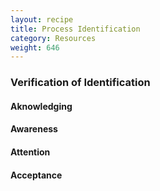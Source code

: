 ```yaml
---
layout: recipe
title: Process Identification
category: Resources
weight: 646
---
```


### Verification of Identification

#### Aknowledging  

#### Awareness

#### Attention

#### Acceptance

